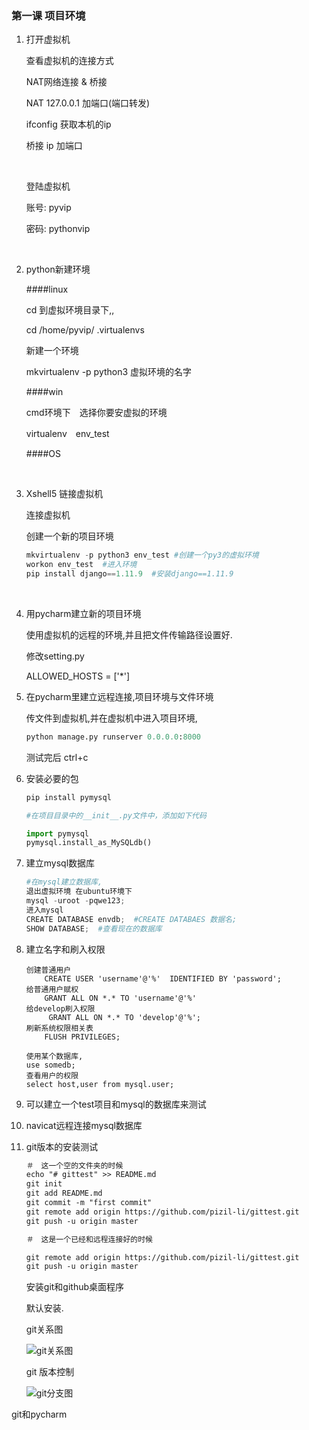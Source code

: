 ### 第一课 项目环境

1. 打开虚拟机

   查看虚拟机的连接方式

   NAT网络连接  &  桥接

   NAT 127.0.0.1 加端口(端口转发)

   ifconfig  获取本机的ip

   桥接 ip 加端口

   ​

   登陆虚拟机

   账号: pyvip

   密码: pythonvip

   ​

2. python新建环境

   ####linux 

   cd 到虚拟环境目录下,,

   cd /home/pyvip/ .virtualenvs

   新建一个环境

   mkvirtualenv  -p python3  虚拟环境的名字

   ####win 

    cmd环境下　选择你要安虚拟的环境

   virtualenv　env_test

   ####OS

   ​

3. Xshell5 链接虚拟机

   连接虚拟机

   创建一个新的项目环境

   ```python
   mkvirtualenv -p python3 env_test #创建一个py3的虚拟环境
   workon env_test  #进入环境
   pip install django==1.11.9  #安装django==1.11.9
   ```

   ​

4. 用pycharm建立新的项目环境

   使用虚拟机的远程的环境,并且把文件传输路径设置好.

   修改setting.py 

   ALLOWED_HOSTS = ['*']

5. 在pycharm里建立远程连接,项目环境与文件环境

   传文件到虚拟机,并在虚拟机中进入项目环境,

   ```python
   python manage.py runserver 0.0.0.0:8000
   ```

   测试完后 ctrl+c 

6. 安装必要的包

   ```python
   pip install pymysql

   #在项目目录中的__init__.py文件中，添加如下代码

   import pymysql
   pymysql.install_as_MySQLdb()
   ```

7. 建立mysql数据库

   ```python
   #在mysql建立数据库,
   退出虚拟环境 在ubuntu环境下
   mysql -uroot -pqwe123;
   进入mysql
   CREATE DATABASE envdb;  #CREATE DATABAES 数据名;
   SHOW DATABASE;  #查看现在的数据库 
   ```

8. 建立名字和刷入权限

   ```
   创建普通用户
       CREATE USER 'username'@'%'  IDENTIFIED BY 'password';
   给普通用户赋权
       GRANT ALL ON *.* TO 'username'@'%'
   给develop刷入权限
        GRANT ALL ON *.* TO 'develop'@'%';
   刷新系统权限相关表
       FLUSH PRIVILEGES;
       
   使用某个数据库,
   use somedb;
   查看用户的权限
   select host,user from mysql.user;
   ```

9. 可以建立一个test项目和mysql的数据库来测试 

10. navicat远程连接mysql数据库

11. git版本的安装测试

    ```html
    ＃　这一个空的文件夹的时候 
    echo "# gittest" >> README.md
    git init
    git add README.md
    git commit -m "first commit"
    git remote add origin https://github.com/pizil-li/gittest.git
    git push -u origin master

    ＃　这是一个已经和远程连接好的时候

    git remote add origin https://github.com/pizil-li/gittest.git
    git push -u origin master
    ```

    安装git和github桌面程序

    默认安装.

      git关系图

    ![git关系图](F:\ClassDoc\课件\第一节课\git关系图.jpg)

    git 版本控制

    ![git分支图](F:\ClassDoc\课件\第一节课\git分支图.jpg)





git和pycharm



